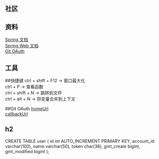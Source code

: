## 社区

## 资料
[Spring 文档](https://spring.io/guides)  
[Spring Web 文档](https://spring.io/guides/gs/serving-web-content/)  
[Git OAuth](https://developer.github.com/apps/building-oauth-apps/)  

## 工具

##快捷键
ctrl + shift + F12 -> 窗口最大化  
ctrl + P -> 查看函数  
ctrl + shift + N -> 跳转到文件  
ctrl + alt + N -> 将变量合并到上下文

##Git OAuth
[homeUrl](https://mycz.community)  
[callbackUrl](http://localhost:8080/callback)

## h2
CREATE TABLE user
(
    id int AUTO_INCREMENT PRIMARY KEY,
    account_id varchar(100),
    name varchar(50),
    token char(36),
    gmt_create bigint,
    gmt_modified bigint
);